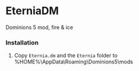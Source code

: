 # EterniaDM
Dominions 5 mod, fire &amp; ice
### Installation
1. Copy `Eternia.dm` and the `Eternia` folder to %HOME%\AppData\Roaming\Dominions5\mods
